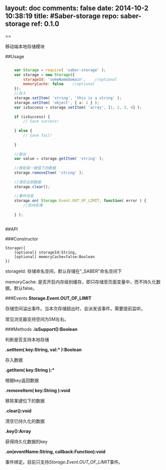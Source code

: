 layout: doc
comments: false
date: 2014-10-2 10:38:19
title: #Saber-storage
repo: saber-storage
ref: 0.1.0
---

==
   
移动端本地存储模块
  
##Usage
```javascript

	var Storage = require( 'saber-storage' );
	var storage = new Storage({
	    storageId: 'someNameDomain',    //optional
	    memoryCache: false    //optional
	});
	//存入
	storage.setItem( 'string', 'this is a string' );
	storage.setItem( 'object', { a: 1 } );
	var isSuccess = storage.setItem( 'array', [1, 2, 3, 4] );
	
	if (isSuccess) {
	    // Save success!
	    
	} else {
	    // Save fail!
	
	}
	
	//取出
	var value = storage.getItem( 'string' );
	
	//移除某一键值下的数据
	storage.removeItem( 'string' );
	
	//清空全部数据
	storage.clear();
	
	//事件派发
	storage.on( Storage.Event.OUT_OF_LIMIT, function( error ) {
	    //空间存满
	    
	} );
	
```
   
##API
  
###Constructor

    Storage({
        [optional] storageId:String,
        [optional] memoryCache=false:Boolean
    })
    
storageId: 存储命名空间，默认存储在"_SABER"命名空间下

memoryCache: 是否开启内存级别缓存，即只存储至页面变量中，而不持久化数据。默认false。

###Events
__Storage.Event.OUT_OF_LIMIT__

存储空间溢出事件。当本次存储超出时，会派发该事件。需要提前监听。

常见浏览器支持空间为5M左右。

###Methods
__.isSupport():Boolean__

判断是否支持本地存储

__.setItem( key:String, val:\* ):Boolean__

存入数据

__.getItem( key:String ):\*__

根据key返回数据

__.removeItem( key:String ):void__

移除某键位下的数据

__.clear():void__

清空已持久化的数据
 
__.key():Array__

获得持久化数据的key

__.on(eventName:String, callback:Function):void__

事件绑定。目前只支持*Storage.Event.OUT_OF_LIMIT*事件。
